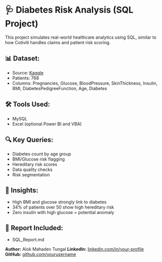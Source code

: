 # 🩺 Diabetes Risk Analysis (SQL Project)

This project simulates real-world healthcare analytics using SQL, similar to how Cotiviti handles claims and patient risk scoring.

## 📊 Dataset:
- Source: [Kaggle](https://www.kaggle.com/datasets/muhammadehsan02/diabetes-patient-health-data)
- Patients: 768
- Columns: Pregnancies, Glucose, BloodPressure, SkinThickness, Insulin, BMI, DiabetesPedigreeFunction, Age, Diabetes

## 🛠️ Tools Used:
- MySQL
- Excel (optional Power BI and VBA)

## 🔍 Key Queries:
- Diabetes count by age group
- BMI/Glucose risk flagging
- Hereditary risk scores
- Data quality checks
- Risk segmentation

## 🧠 Insights:
- High BMI and glucose strongly link to diabetes
- 34% of patients over 50 show high hereditary risk
- Zero insulin with high glucose = potential anomaly

## 📄 Report Included:
- SQL_Report.md

**Author:** Alok Mahadev Tungal
**LinkedIn:** [linkedin.com/in/your-profile](#)
**GitHub:** [github.com/yourusername](#)
